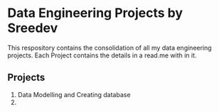 # Data Engineering Projects by Sreedev
This respository contains the consolidation of all my data engineering projects. Each Project contains the details in a read.me with in it. 

## Projects
1. Data Modelling and Creating database
2. 
